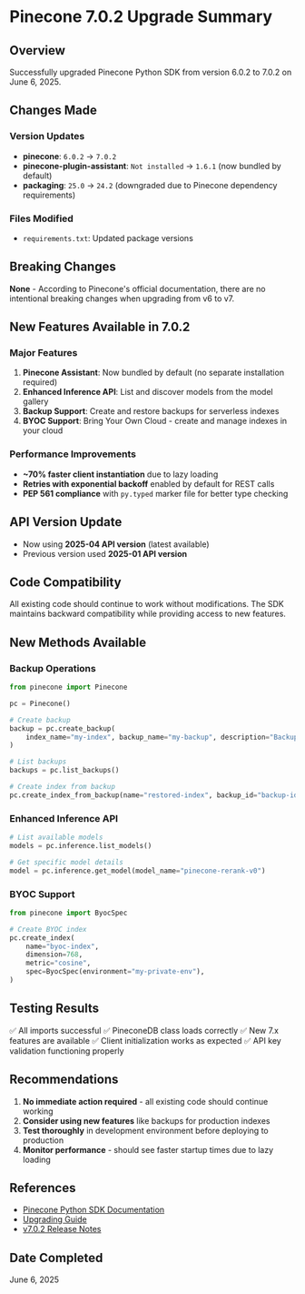 # Pinecone 7.0.2 Upgrade Summary

## Overview

Successfully upgraded Pinecone Python SDK from version 6.0.2 to 7.0.2 on June 6, 2025.

## Changes Made

### Version Updates

- **pinecone**: `6.0.2` → `7.0.2`
- **pinecone-plugin-assistant**: `Not installed` → `1.6.1` (now bundled by default)
- **packaging**: `25.0` → `24.2` (downgraded due to Pinecone dependency requirements)

### Files Modified

- `requirements.txt`: Updated package versions

## Breaking Changes

**None** - According to Pinecone's official documentation, there are no intentional breaking changes when upgrading from v6 to v7.

## New Features Available in 7.0.2

### Major Features

1. **Pinecone Assistant**: Now bundled by default (no separate installation required)
1. **Enhanced Inference API**: List and discover models from the model gallery
1. **Backup Support**: Create and restore backups for serverless indexes
1. **BYOC Support**: Bring Your Own Cloud - create and manage indexes in your cloud

### Performance Improvements

- **~70% faster client instantiation** due to lazy loading
- **Retries with exponential backoff** enabled by default for REST calls
- **PEP 561 compliance** with `py.typed` marker file for better type checking

## API Version Update

- Now using **2025-04 API version** (latest available)
- Previous version used **2025-01 API version**

## Code Compatibility

All existing code should continue to work without modifications. The SDK maintains backward compatibility while providing access to new features.

## New Methods Available

### Backup Operations

```python
from pinecone import Pinecone

pc = Pinecone()

# Create backup
backup = pc.create_backup(
    index_name="my-index", backup_name="my-backup", description="Backup description"
)

# List backups
backups = pc.list_backups()

# Create index from backup
pc.create_index_from_backup(name="restored-index", backup_id="backup-id")
```

### Enhanced Inference API

```python
# List available models
models = pc.inference.list_models()

# Get specific model details
model = pc.inference.get_model(model_name="pinecone-rerank-v0")
```

### BYOC Support

```python
from pinecone import ByocSpec

# Create BYOC index
pc.create_index(
    name="byoc-index",
    dimension=768,
    metric="cosine",
    spec=ByocSpec(environment="my-private-env"),
)
```

## Testing Results

✅ All imports successful
✅ PineconeDB class loads correctly
✅ New 7.x features are available
✅ Client initialization works as expected
✅ API key validation functioning properly

## Recommendations

1. **No immediate action required** - all existing code should continue working
1. **Consider using new features** like backups for production indexes
1. **Test thoroughly** in development environment before deploying to production
1. **Monitor performance** - should see faster startup times due to lazy loading

## References

- [Pinecone Python SDK Documentation](https://docs.pinecone.io/reference/python-sdk)
- [Upgrading Guide](https://github.com/pinecone-io/pinecone-python-client/blob/main/docs/upgrading.md)
- [v7.0.2 Release Notes](https://github.com/pinecone-io/pinecone-python-client/releases/tag/v7.0.2)

## Date Completed

June 6, 2025

